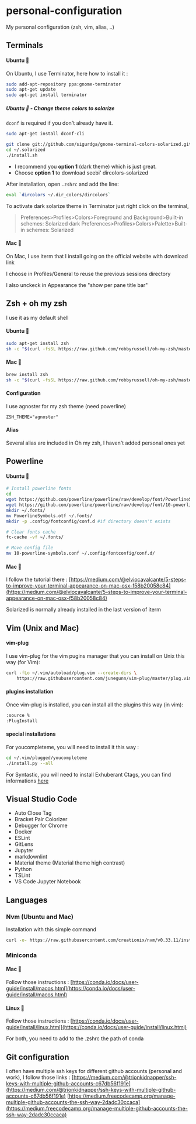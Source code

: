 # personal-configuration

My personal configuration (zsh, vim, alias, ..)

## Terminals

#### Ubuntu :penguin:

On Ubuntu, I use Terminator, here how to install it :

``` bash
sudo add-apt-repository ppa:gnome-terminator
sudo apt-get update
sudo apt-get install terminator
```

##### Ubuntu :penguin: - Change theme colors to solarize

```dconf``` is required if you don't already have it.
```bash
sudo apt-get install dconf-cli
```

```bash
git clone git://github.com/sigurdga/gnome-terminal-colors-solarized.git ~/.solarized
cd ~/.solarized
./install.sh
```
 - I recommend you **option 1** (dark theme) which is just great.  
 - Choose **option 1** to download seebi' dircolors-solarized
 
After installation, open ```.zshrc``` and add the line:

```bash
eval `dircolors ~/.dir_colors/dircolors`
```

To activate dark solarize theme in Terminator just right click on the terminal, 
> Preferences>Profiles>Colors>Foreground and Background>Built-in schemes: Solarized dark
> Preferences>Profiles>Colors>Palette>Built-in schemes: Solarized

#### Mac :apple:

On Mac, I use iterm that I install going on the official website with download link

I choose in Profiles/General to reuse the previous sessions directory

I also unckeck in Appearance the "show per pane title bar"

## Zsh + oh my zsh

I use it as my default shell

#### Ubuntu :penguin:

``` bash
sudo apt-get install zsh
sh -c "$(curl -fsSL https://raw.github.com/robbyrussell/oh-my-zsh/master/tools/install.sh)"
```

#### Mac :apple:

``` bash
brew install zsh
sh -c "$(curl -fsSL https://raw.github.com/robbyrussell/oh-my-zsh/master/tools/install.sh)"
```

#### Configuration

I use agnoster for my zsh theme (need powerline)

```
ZSH_THEME="agnoster"
```

#### Alias

Several alias are included in Oh my zsh, I haven't added personal ones yet

## Powerline

#### Ubuntu :penguin:

``` bash
# Install powerline fonts
cd
wget https://github.com/powerline/powerline/raw/develop/font/PowerlineSymbols.otf
wget https://github.com/powerline/powerline/raw/develop/font/10-powerline-symbols.conf
mkdir ~/.fonts/
mv PowerlineSymbols.otf ~/.fonts/
mkdir -p .config/fontconfig/conf.d #if directory doesn't exists

# Clear fonts cache
fc-cache -vf ~/.fonts/

# Move config file
mv 10-powerline-symbols.conf ~/.config/fontconfig/conf.d/
```

#### Mac :apple:

I follow the tutorial there : [https://medium.com/@elviocavalcante/5-steps-to-improve-your-terminal-appearance-on-mac-osx-f58b20058c84](https://medium.com/@elviocavalcante/5-steps-to-improve-your-terminal-appearance-on-mac-osx-f58b20058c84)

Solarized is normally already installed in the last version of iterm

## Vim (Unix and Mac)

#### vim-plug

I use vim-plug for the vim pugins manager that you can install on Unix this way (for Vim): 

```sh
curl -fLo ~/.vim/autoload/plug.vim --create-dirs \
    https://raw.githubusercontent.com/junegunn/vim-plug/master/plug.vim
```

#### plugins installation

Once vim-plug is installed, you can install all the plugins this way (in vim):

```sh
:source %
:PlugInstall
```

#### special installations

For youcompleteme, you will need to install it this way :

```sh
cd ~/.vim/plugged/youcompleteme
./install.py --all
```

For Syntastic, you will need to install Exhuberant Ctags, you can find informations [here](http://ctags.sourceforge.net/)

## Visual Studio Code

* Auto Close Tag
* Bracket Pair Colorizer
* Debugger for Chrome
* Docker
* ESLint
* GitLens
* Jupyter
* markdownlint
* Material theme (Material theme high contrast)
* Python
* TSLint
* VS Code Jupyter Notebook

<!--
## Atom (I moved to Visual Studio Code)

#### List of plugins used

* minimap
* minimap-git-diff
* minimap-highlight-selected
* atom-beautify
* autoclose-html
* autocomplete-python
* file-icons
* highlight-line
* highligh-selected
* tree-view-git-status
* linter
* several other linter plugins
-->

## Languages

### Nvm (Ubuntu and Mac)

Installation with this simple command

``` bash
curl -o- https://raw.githubusercontent.com/creationix/nvm/v0.33.11/install.sh | bash
```

### Miniconda

#### Mac :apple: 

Follow those instructions : [https://conda.io/docs/user-guide/install/macos.html](https://conda.io/docs/user-guide/install/macos.html)

#### Linux :penguin:

Follow those instructions : [https://conda.io/docs/user-guide/install/linux.html](https://conda.io/docs/user-guide/install/linux.html)

For both, you need to add to the .zshrc the path of conda

## Git configuration

I often have multiple ssh keys for different github accounts (personal and work), I follow those links :
[https://medium.com/@trionkidnapper/ssh-keys-with-multiple-github-accounts-c67db56f191e](https://medium.com/@trionkidnapper/ssh-keys-with-multiple-github-accounts-c67db56f191e)
[https://medium.freecodecamp.org/manage-multiple-github-accounts-the-ssh-way-2dadc30ccaca](https://medium.freecodecamp.org/manage-multiple-github-accounts-the-ssh-way-2dadc30ccaca)


